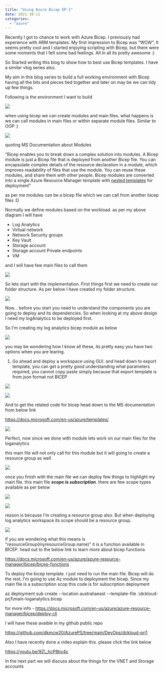 ```yaml
---
title: "Using Azure Bicep EP-1"
date: 2021-10-11
categories: 
  - "azure"
---
```



Recently I got to chance to work with Azure Bicep. I previously had experience with ARM templates. My first impression to Bicep was "WOW", It seems pretty cool and I started enjoying scripting with Bicep, but there were some moments that I felt some bad feelings. All in all its pretty awesome :)

So Started writing this blog to show how to best use Bicep templates. I have a similar vlog series also.

My aim in this blog series to build a full working environment with Bicep having all the bits and pieces tied together and later on may be we can tidy up few things.

Following is the environment I want to build

[![](images/image-6.png)](https://hungryboysl.wordpress.com/wp-content/uploads/2021/10/image-6.png)

when using bicep we can create modules and main files. what happens is we can call modules in main files or within separate module files. Similar to OOP :)

[![](images/image-7.png)](https://hungryboysl.wordpress.com/wp-content/uploads/2021/10/image-7.png)

quoting MS Documentation about Modules

"Bicep enables you to break down a complex solution into modules. A Bicep module is just a Bicep file that is deployed from another Bicep file. You can encapsulate complex details of the resource declaration in a module, which improves readability of files that use the module. You can reuse these modules, and share them with other people. Bicep modules are converted into a single Azure Resource Manager template with [nested templates](https://docs.microsoft.com/en-us/azure/azure-resource-manager/templates/linked-templates#nested-template) for deployment"

as per me modules can be a bicep file which we can call from another bicep files :D

Normally we define modules based on the workload. as per my above diagram I will have

- Log Analytics
- Virtual network
- Network Security groups
- Key Vault
- Storage account
- Storage account Private endpoints
- VM

and I will have few main files to call them

[![](images/image-8.png)](https://hungryboysl.wordpress.com/wp-content/uploads/2021/10/image-8.png)

So lets start with the implementation. First things first we need to create our folder structure. As per below I have created my folder structure.

[![](images/image-9.png)](https://hungryboysl.wordpress.com/wp-content/uploads/2021/10/image-9.png)

Now... before you start you need to understand the components you are going to deploy and its dependencies. So when looking at my above design I need my logAnalytics to be deployed first.

So I'm creating my log analytics bicep module as below

[![](images/image-10.png)](https://hungryboysl.wordpress.com/wp-content/uploads/2021/10/image-10.png)

you may be wondering how I know all these, its pretty easy you have two options when you are learing.

1. Go ahead and deploy a workspace using GUI. and head down to export template, you can get a pretty good understanding what parameters required, you cannot copy paste simply because that export template is from json format not BICEP

[![](images/image-11.png)](https://hungryboysl.wordpress.com/wp-content/uploads/2021/10/image-11.png)

[![](images/image-12.png)](https://hungryboysl.wordpress.com/wp-content/uploads/2021/10/image-12.png)

And to get the related code for bicep head down to the MS documentation from below link

https://docs.microsoft.com/en-us/azure/templates/

[![](images/image-13.png)](https://hungryboysl.wordpress.com/wp-content/uploads/2021/10/image-13.png)

Perfect, now since we done with module lets work on our main files for the loganalytics

this main file will not only call for this module but it will going to create a resource group as well

[![](images/image-14.png)](https://hungryboysl.wordpress.com/wp-content/uploads/2021/10/image-14.png)

once you finish with the main file we can deploy few things to highlight my main file. this main file **_scope is subscription_**. there are few scope types available as per below

[![](images/image-17.png)](https://hungryboysl.wordpress.com/wp-content/uploads/2021/10/image-17.png)

[![](images/image-15.png)](https://hungryboysl.wordpress.com/wp-content/uploads/2021/10/image-15.png)

reason is because I'm creating a resource group also. But when deploying log analytics workspace its scope should be a resource group.

[![](images/image-16.png)](https://hungryboysl.wordpress.com/wp-content/uploads/2021/10/image-16.png)

If you are wondering what this means is "resourceGroup(myresourceGroup.name)" it is a function available in BICEP. head out to the below link to learn more about bicep functions

https://docs.microsoft.com/en-us/azure/azure-resource-manager/bicep/bicep-functions

To deploy the bicep template. I just need to run the main file. Bicep will do the rest. I'm going to use Az module to deployment the bicep. Since my main file is a subscription scop this code is for subscription deployment

az deployment sub create --location australiaeast --template-file .\\dckloud-prj1\\main-loganalytics.bicep

for more info - https://docs.microsoft.com/en-us/azure/azure-resource-manager/bicep/deploy-cli

I will have these avaible in my github public repo

https://github.com/dkmcw20/AzurePS/tree/main/DevOps/dckloud-prj1

Also I have recently done a video explain this. please click the link below

https://youtu.be/9Z\_hcP8by4c

In the next part we will discuss about the things for the VNET and Storage accounts
